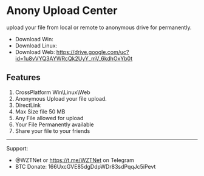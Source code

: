 # Anony Upload Center

upload your file from local or remote to anonymous drive for permanently.

* Download Win: 
* Download Linux:
* Download Web: https://drive.google.com/uc?id=1u8vVYQ3AYWRcQk2UyY_mV_6kdhOxYb0t

## Features
1. CrossPlatform Win\Linux\Web
2. Anonymous Upload your file upload.
3. DirectLink
4. Max Size file 50 MB
5. Any File allowed for upload
6. Your File Permanently available
7. Share your file to your friends

***
Support:
- @WZTNet or https://t.me/WZTNet on Telegram
- BTC Donate: 166UxcGVE85dgDdpWDr83sdPqqJc5iPevt
